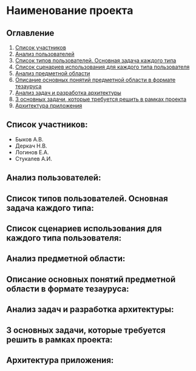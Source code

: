 # Наименование проекта
## Оглавление 
1. [Список участников](#Список_участников)
2. [Анализ пользователей](#Анализ_пользователей)
3. [Список типов пользователей. Основная задача каждого типа](#Список_типов_пользователей)
4. [Список сценариев использования для каждого типа пользователя](#Список_типов_пользователей)
5. [Анализ предметной области](#Анализ_предметной_области)
6. [Описание основных понятий предметной области в формате тезауруса](#Предметная_область)
7. [Анализ задач и разработка архитектуры](#Анализ_задач)
8. [3 основных задачи, которые требуется решить в рамках проекта](#3_основных_задачи)
9. [Архитектура приложения](#Архитектура_приложения)
## Список участников:<a name="Список_участников"></a>
- Быков А.В.
- Деркач Н.В.
- Логинов Е.А.
- Стукалев А.И.
## Анализ пользователей:<a name="Анализ_пользователей"></a>
## Список типов пользователей. Основная задача каждого типа:<a name="Список_типов_пользователей"></a>
## Список сценариев использования для каждого типа пользователя:<a name="Список_сценариев"></a>
## Анализ предметной области:<a name="Анализ_предметной_области"></a>
## Описание основных понятий предметной области в формате тезауруса:<a name="Предметная_область"></a>
## Анализ задач и разработка архитектуры:<a name="Анализ_задач"></a>
## 3 основных задачи, которые требуется решить в рамках проекта:<a name="3_основных_задачи"></a>
## Архитектура приложения:<a name="Архитектура_приложения"></a>
